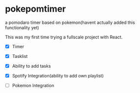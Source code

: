 # pokepomtimer
a pomodaro timer based on pokemon(havent actually added this functionality yet)

This was my first time trying a fullscale project with React. 

- [x] Timer
- [x] Tasklist
- [x] Ability to add tasks
- [x] Spotify Integration(ability to add own playlist)
- [ ] Pokemon Integration
 
